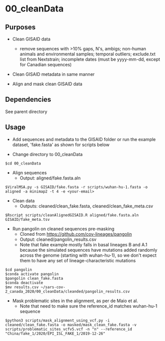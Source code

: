 # 00_cleanData

## Purposes
* Clean GISAID data
    * remove sequences with >10% gaps, N's, ambigs; non-human animals and environmental samples; temporal outliers; exclude.txt list from Nextstrain; incomplete dates (must be yyyy-mm-dd, except for Canadian sequences)
    
* Clean GISAID metadata in same manner

* Align and mask clean GISAID data

## Dependencies
See parent directory

## Usage
* Add sequences and metadata to the GISAID folder or run the example dataset, 'fake.fasta' as shown for scripts below

* Change directory to 00_cleanData
```console
$cd 00_cleanData
```

* Align sequences 
   * Output: aligned/fake.fasta.aln 
```console
$ViralMSA.py -s GISAID/fake.fasta -r scripts/wuhan-hu-1.fasta -o aligned -a minimap2 -t 4 -e <your-email>
```

* Clean data
   * Outputs: cleaned/clean_fake.fasta, cleaned/clean_fake_meta.csv
```console
$Rscript scripts/cleanAlignedGISAID.R aligned/fake.fasta.aln GISAID/fake_meta.tsv
```

* Run pangolin on cleaned sequences pre-masking
    * Cloned from https://github.com/cov-lineages/pangolin
    * Output: cleaned/pangolin_results.csv
    * Note that fake example mostly falls in basal lineages B and A.1 because the simulated sequences have mutations added randomly across the genome (starting with wuhan-hu-1), so we don't expect them to have any set of lineage-characteristic mutations
```console
$cd pangolin
$conda activate pangolin
$pangolin clean_fake.fasta
$conda deactivate 
$mv results.csv ~/sars-cov-2_canada_2020/00_cleanData/cleanded/pangolin_results.csv
```

* Mask problematic sites in the alignment, as per de Maio et al.
    * Note that need to make sure the reference_id matches wuhan-hu-1 sequence
```console
$python3 scripts/mask_alignment_using_vcf.py -i cleaned/clean_fake.fasta -o masked/mask_clean_fake.fasta -v scripts/problematic_sites_vcfv5.vcf -n "n" --reference_id "China/fake_1/2020/EPI_ISL_FAKE_1/2019-12-26"
```
